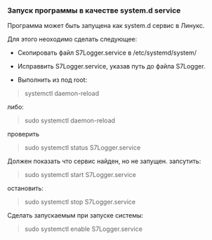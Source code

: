 ### Запуск программы в качестве system.d service

Программа может быть запущена как system.d сервис в Линукс.

Для этого неоходимо сделать следующее:

- Скопировать файл S7Logger.service в /etc/systemd/system/
- Исправвить S7Logger.service, указав путь до файла S7Logger.

- Выполнить из под root:

> systemctl daemon-reload

либо:

> sudo systemctl daemon-reload

проверить

> sudo systemctl status S7Logger.service

Должен показать что сервис найден, но не запущен.
запсутить:

> sudo systemctl start S7Logger.service

остановить:

> sudo systemctl stop S7Logger.service

Сделать запускаемым при запуске системы:

> sudo systemctl enable S7Logger.service  
